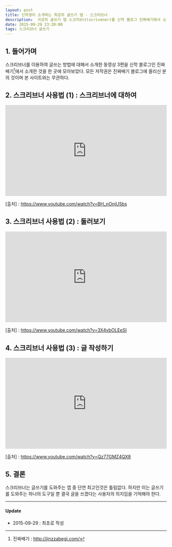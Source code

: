 ```yaml
---
layout: post
title: 신학생이 소개하는 최강의 글쓰기 앱 - 스크리브너
description:  극강의 글쓰기 앱 스크리브너(scrivener)를 신학 블로그 진짜배기에서 소개하는 3편의 동영상을 모아봤습니다.
date: 2015-09-29 23:20:00 
tags: 스크리브너 글쓰기
---
```


## 1. 들어가며

스크리브너를 이용하여 글쓰는 방법에 대해서 소개한 동영상 3편을 신학 블로그인 진짜배기[^1]에서 소개한 것을 한 곳에 모아보았다. 모든 저작권은 진짜배기 블로그에 올리신 분의 것이며 본 사이트와는 무관하다.

## 2. 스크리브너 사용법 (1) : 스크리브너에 대하여

<style>.embed-container { position: relative; padding-bottom: 56.25%; height: 0; overflow: hidden; max-width: 100%; } .embed-container iframe, .embed-container object, .embed-container embed { position: absolute; top: 0; left: 0; width: 100%; height: 100%; }</style><div class='embed-container'><iframe src='https://www.youtube.com/embed/BH_nOnjU5bs' frameborder='0' allowfullscreen></iframe></div>

[출처] : <https://www.youtube.com/watch?v=BH_nOnjU5bs>

## 3. 스크리브너 사용법 (2) : 둘러보기

<style>.embed-container { position: relative; padding-bottom: 56.25%; height: 0; overflow: hidden; max-width: 100%; } .embed-container iframe, .embed-container object, .embed-container embed { position: absolute; top: 0; left: 0; width: 100%; height: 100%; }</style><div class='embed-container'><iframe src='https://www.youtube.com/embed/3X4vbOLEeSI' frameborder='0' allowfullscreen></iframe></div>

[출처] : <https://www.youtube.com/watch?v=3X4vbOLEeSI>

## 4. 스크리브너 사용법 (3) : 글 작성하기

<style>.embed-container { position: relative; padding-bottom: 56.25%; height: 0; overflow: hidden; max-width: 100%; } .embed-container iframe, .embed-container object, .embed-container embed { position: absolute; top: 0; left: 0; width: 100%; height: 100%; }</style><div class='embed-container'><iframe src='https://www.youtube.com/embed/Qz77GMZ4QX8' frameborder='0' allowfullscreen></iframe></div>

[출처] : <https://www.youtube.com/watch?v=Qz77GMZ4QX8>

## 5. 결론

스크리브너는 글쓰기를 도와주는 앱 중 단연 최고인것은 틀림없다. 하지만 이는 글쓰기를 도와주는 하나의 도구일 뿐 결국 글을 쓰겠다는 사용자의 의지임을 기억해야 한다.


***

#### Update

- 2015-09-29 : 최초로 작성


[^1]: 진짜배기 : <http://jinzzabegi.com/>